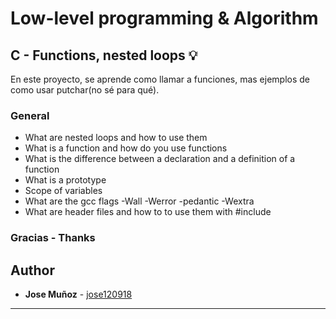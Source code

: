# Low-level programming & Algorithm

## C - Functions, nested loops :bulb:

En este proyecto, se aprende como llamar a funciones, mas ejemplos de como usar putchar(no sé para qué).

### General

* What are nested loops and how to use them
* What is a function and how do you use functions
* What is the difference between a declaration and a definition of a function
* What is a prototype
* Scope of variables
* What are the gcc flags -Wall -Werror -pedantic -Wextra
* What are header files and how to to use them with #include

### Gracias - Thanks

## Author
* **Jose Muñoz** - [jose120918](https://github.com/jose120918/)

---
